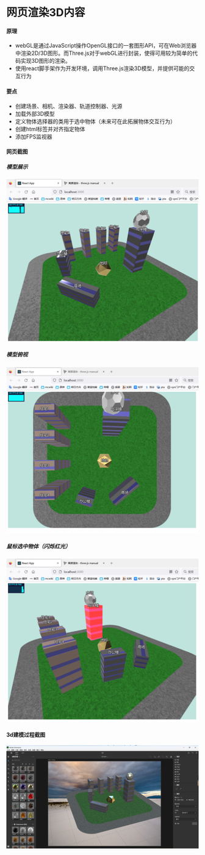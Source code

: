 # 网页渲染3D内容

#### 原理

- webGL是通过JavaScript操作OpenGL接口的一套图形API，可在Web浏览器中渲染2D/3D图形。而Three.js对于webGL进行封装，使得可用较为简单的代码实现3D图形的渲染。
- 使用react脚手架作为开发环境，调用Three.js渲染3D模型，并提供可能的交互行为

#### 要点

- 创建场景、相机、渲染器、轨道控制器、光源
- 加载外部3D模型
- 定义物体选择器的类用于选中物体（未来可在此拓展物体交互行为）
- 创建html标签并对齐指定物体
- 添加FPS监视器

#### 网页截图

##### 模型展示

![image-20230418181815128](3Dcity.assets/image-20230418181815128.png)

##### 模型俯视

![image-20230418192948472](3Dcity.assets/image-20230418192948472.png)

##### 鼠标选中物体（闪烁红光）

![image-20230418183507663](3Dcity.assets/image-20230418183507663.png)

#### 3d建模过程截图

![image-20230418181953035](3Dcity.assets/image-20230418181953035.png)
